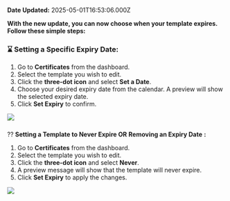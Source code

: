 **Date Updated:** 2025-05-01T16:53:06.000Z

**With the new update, you can now choose when your template expires. Follow these simple steps:**  

### ⌛️ **Setting a Specific Expiry Date:**

1. Go to **Certificates** from the dashboard.
2. Select the template you wish to edit.
3. Click the **three-dot icon** and select **Set a Date**.
4. Choose your desired expiry date from the calendar. A preview will show the selected expiry date.
5. Click **Set Expiry** to confirm.

  
![](https://s3.amazonaws.com/cdn.freshdesk.com/data/helpdesk/attachments/production/155045964926/original/FJTu06rYNz6rAsc0QGyjIhhrnBrpjs3-1w.png?1746098298)

###   
?? **Setting a Template to Never Expire OR** **Removing an Expiry Date** **:**

1. Go to **Certificates** from the dashboard.
2. Select the template you wish to edit.
3. Click the **three-dot icon** and select **Never**.
4. A preview message will show that the template will never expire.
5. Click **Set Expiry** to apply the changes.
  
  
![](https://s3.amazonaws.com/cdn.freshdesk.com/data/helpdesk/attachments/production/155045964941/original/OakhdF5cJS7UG20G3ImwffFZmrujpQsQUQ.png?1746098310)